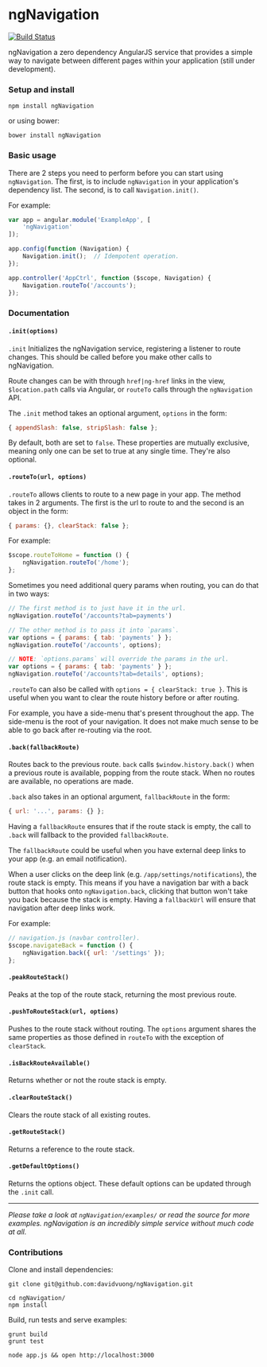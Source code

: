 # ngNavigation
[![Build Status](https://travis-ci.org/davidvuong/ngNavigation.svg?branch=master)](https://travis-ci.org/davidvuong/ngNavigation)

ngNavigation a zero dependency AngularJS service that provides a simple way to navigate between different pages within your application (still under development).

### Setup and install

```
npm install ngNavigation
```

or using bower:

```
bower install ngNavigation
```

### Basic usage

There are 2 steps you need to perform before you can start using `ngNavigation`. The first, is to include `ngNavigation` in your application's dependency list. The second, is to call `Navigation.init()`.

For example:

```js
var app = angular.module('ExampleApp', [
    'ngNavigation'
]);

app.config(function (Navigation) {
    Navigation.init();  // Idempotent operation.
});

app.controller('AppCtrl', function ($scope, Navigation) {
    Navigation.routeTo('/accounts');
});
```

### Documentation

#### `.init(options)`

`.init` Initializes the ngNavigation service, registering a listener to route changes. This should be called before you make other calls to ngNavigation.

Route changes can be with through `href|ng-href` links in the view, `$location.path` calls via Angular, or `routeTo` calls through the `ngNavigation` API.

The `.init` method takes an optional argument, `options` in the form:

```js
{ appendSlash: false, stripSlash: false };
```

By default, both are set to `false`. These properties are mutually exclusive, meaning only one can be set to true at any single time. They're also optional.

#### `.routeTo(url, options)`

`.routeTo` allows clients to route to a new page in your app. The method takes in 2 arguments. The first is the url to route to and the second is an object in the form:

```js
{ params: {}, clearStack: false };
```

For example:

```js
$scope.routeToHome = function () {
    ngNavigation.routeTo('/home');
};
```

Sometimes you need additional query params when routing, you can do that in two ways:

```js
// The first method is to just have it in the url.
ngNavigation.routeTo('/accounts?tab=payments')

// The other method is to pass it into `params`.
var options = { params: { tab: 'payments' } };
ngNavigation.routeTo('/accounts', options);

// NOTE: `options.params` will override the params in the url.
var options = { params: { tab: 'payments' } };
ngNavigation.routeTo('/accounts?tab=details', options);
```

`.routeTo` can also be called with `options = { clearStack: true }`. This is useful when you want to clear the route history before or after routing.

For example, you have a side-menu that's present throughout the app. The side-menu is the root of your navigation. It does not make much sense to be able to go back after re-routing via the root.

#### `.back(fallbackRoute)`

Routes back to the previous route. `back` calls `$window.history.back()` when a previous route is available, popping from the route stack. When no routes are available, no operations are made.

`.back` also takes in an optional argument, `fallbackRoute` in the form:

```js
{ url: '...', params: {} };
```

Having a `fallbackRoute` ensures that if the route stack is empty, the call to `.back` will fallback to the provided `fallbackRoute`.

The `fallbackRoute` could be useful when you have external deep links to your app (e.g. an email notification).

When a user clicks on the deep link (e.g. `/app/settings/notifications`), the route stack is empty. This means if you have a navigation bar with a back button that hooks onto `ngNavigation.back`, clicking that button won't take you back because the stack is empty. Having a `fallbackUrl` will ensure that navigation after deep links work.

For example:

```js
// navigation.js (navbar controller).
$scope.navigateBack = function () {
    ngNavigation.back({ url: '/settings' });
};
```

#### `.peakRouteStack()`

Peaks at the top of the route stack, returning the most previous route.

#### `.pushToRouteStack(url, options)`

Pushes to the route stack without routing. The `options` argument shares the same properties as those defined in `routeTo` with the exception of `clearStack`.

#### `.isBackRouteAvailable()`

Returns whether or not the route stack is empty.

#### `.clearRouteStack()`

Clears the route stack of all existing routes.

#### `.getRouteStack()`

Returns a reference to the route stack.

#### `.getDefaultOptions()`

Returns the options object. These default options can be updated through the `.init` call.

---

*Please take a look at `ngNavigation/examples/` or read the source for more examples. ngNavigation is an incredibly simple service without much code at all.*

### Contributions

Clone and install dependencies:

```
git clone git@github.com:davidvuong/ngNavigation.git

cd ngNavigation/
npm install
```

Build, run tests and serve examples:

```
grunt build
grunt test

node app.js && open http://localhost:3000
```
